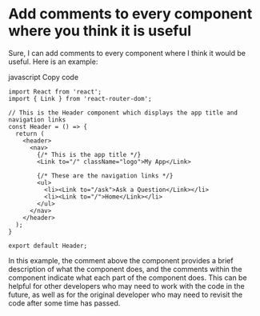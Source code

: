 # Add comments to every component where you think it is useful

Sure, I can add comments to every component where I think it would be useful. Here is an example:

javascript
Copy code

```
import React from 'react';
import { Link } from 'react-router-dom';

// This is the Header component which displays the app title and navigation links
const Header = () => {
  return (
    <header>
      <nav>
        {/* This is the app title */}
        <Link to="/" className="logo">My App</Link>

        {/* These are the navigation links */}
        <ul>
          <li><Link to="/ask">Ask a Question</Link></li>
          <li><Link to="/">Home</Link></li>
        </ul>
      </nav>
    </header>
  );
}

export default Header;
```

In this example, the comment above the component provides a brief description of what the component does, and the comments within the component indicate what each part of the component does. This can be helpful for other developers who may need to work with the code in the future, as well as for the original developer who may need to revisit the code after some time has passed.
